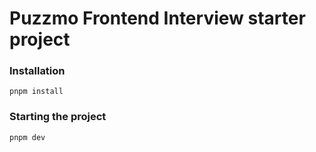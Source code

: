 # Puzzmo Frontend Interview starter project

### Installation

```
pnpm install
```

### Starting the project

```
pnpm dev
```

